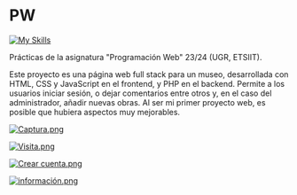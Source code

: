# PW

[![My Skills](https://skillicons.dev/icons?i=html,css,js,php)](https://skillicons.dev)

Prácticas de la asignatura "Programación Web" 23/24 (UGR, ETSIIT).  

Este proyecto es una página web full stack para un museo, desarrollada con HTML, CSS y JavaScript en el frontend, y PHP en el backend. Permite a los usuarios iniciar sesión, o dejar comentarios entre otros y, en el caso del administrador, añadir nuevas obras. Al ser mi primer proyecto web, es posible que hubiera aspectos muy mejorables.

[![Captura.png](https://i.postimg.cc/JnW24BQZ/Captura.png)](https://postimg.cc/kVfcTGzg)

[![Visita.png](https://i.postimg.cc/NMtFBp2t/Captura.png)](https://postimg.cc/Z9f4LPLs)

[![Crear cuenta.png](https://i.postimg.cc/05J2Mgxf/Captura.png)](https://postimg.cc/G9d1V548)

[![información.png](https://i.postimg.cc/x1cyrTLQ/Captura.png)](https://postimg.cc/dhcTrFWN)
